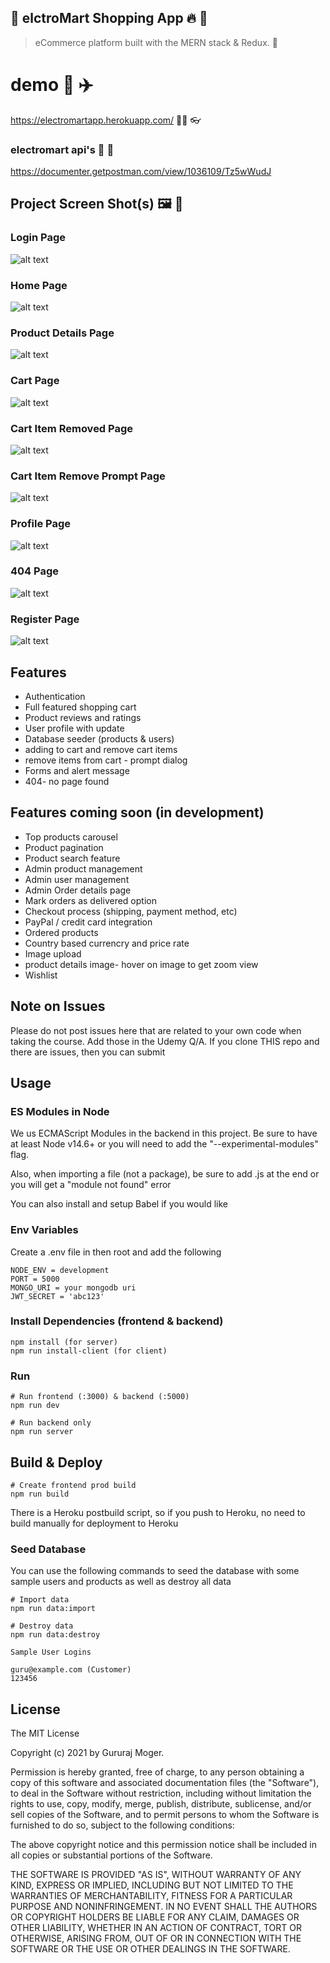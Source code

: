 ## 🛒 elctroMart Shopping App 🔥 💟 

> eCommerce platform built with the MERN stack & Redux. 🤸

# demo  🚀 ✈️

https://electromartapp.herokuapp.com/  🏃‍♀️ 👓





### electromart api's 🧫 🧲
https://documenter.getpostman.com/view/1036109/Tz5wWudJ





## Project Screen Shot(s) 🖼️ 🛄

### Login Page

![alt text](https://github.com/guru9/ElectroMart/blob/master/blob/electromart-login.png)

### Home Page

![alt text](https://github.com/guru9/ElectroMart/blob/master/blob/electromart-home.png)

### Product Details Page

![alt text](https://github.com/guru9/ElectroMart/blob/master/blob/electromart-product-details.png)

### Cart Page

![alt text](https://github.com/guru9/ElectroMart/blob/master/blob/electromart-cart.png)

### Cart Item Removed Page

![alt text](https://github.com/guru9/ElectroMart/blob/master/blob/electromart-itemremoved.png)

### Cart Item Remove Prompt Page

![alt text](https://github.com/guru9/ElectroMart/blob/master/blob/electromart-removeitem-prompt.png)

### Profile Page

![alt text](https://github.com/guru9/ElectroMart/blob/master/blob/electromart-profile.png)

### 404 Page

![alt text](https://github.com/guru9/ElectroMart/blob/master/blob/electromart-nopage.png)

### Register Page

![alt text](https://github.com/guru9/ElectroMart/blob/master/blob/electromart-register.png)

## Features

- Authentication
- Full featured shopping cart
- Product reviews and ratings
- User profile with update
- Database seeder (products & users)
- adding to cart and remove cart items
- remove items from cart - prompt dialog
- Forms and alert message
- 404- no page found

## Features coming soon (in development)

- Top products carousel
- Product pagination
- Product search feature
- Admin product management
- Admin user management
- Admin Order details page
- Mark orders as delivered option
- Checkout process (shipping, payment method, etc)
- PayPal / credit card integration
- Ordered products
- Country based currencry and price rate
- Image upload
- product details image- hover on image to get zoom view
- Wishlist


## Note on Issues

Please do not post issues here that are related to your own code when taking the course. Add those in the Udemy Q/A. If you clone THIS repo and there are issues, then you can submit

## Usage

### ES Modules in Node

We us ECMAScript Modules in the backend in this project. Be sure to have at least Node v14.6+ or you will need to add the "--experimental-modules" flag.

Also, when importing a file (not a package), be sure to add .js at the end or you will get a "module not found" error

You can also install and setup Babel if you would like

### Env Variables

Create a .env file in then root and add the following

```
NODE_ENV = development
PORT = 5000
MONGO_URI = your mongodb uri
JWT_SECRET = 'abc123'
```

### Install Dependencies (frontend & backend)

```
npm install (for server)
npm run install-client (for client)
```

### Run

```
# Run frontend (:3000) & backend (:5000)
npm run dev

# Run backend only
npm run server
```

## Build & Deploy

```
# Create frontend prod build
npm run build
```

There is a Heroku postbuild script, so if you push to Heroku, no need to build manually for deployment to Heroku

### Seed Database

You can use the following commands to seed the database with some sample users and products as well as destroy all data

```
# Import data
npm run data:import

# Destroy data
npm run data:destroy
```

```
Sample User Logins

guru@example.com (Customer)
123456

```

## License

The MIT License

Copyright (c) 2021 by Gururaj Moger.

Permission is hereby granted, free of charge, to any person obtaining a copy
of this software and associated documentation files (the "Software"), to deal
in the Software without restriction, including without limitation the rights
to use, copy, modify, merge, publish, distribute, sublicense, and/or sell
copies of the Software, and to permit persons to whom the Software is
furnished to do so, subject to the following conditions:

The above copyright notice and this permission notice shall be included in
all copies or substantial portions of the Software.

THE SOFTWARE IS PROVIDED "AS IS", WITHOUT WARRANTY OF ANY KIND, EXPRESS OR
IMPLIED, INCLUDING BUT NOT LIMITED TO THE WARRANTIES OF MERCHANTABILITY,
FITNESS FOR A PARTICULAR PURPOSE AND NONINFRINGEMENT. IN NO EVENT SHALL THE
AUTHORS OR COPYRIGHT HOLDERS BE LIABLE FOR ANY CLAIM, DAMAGES OR OTHER
LIABILITY, WHETHER IN AN ACTION OF CONTRACT, TORT OR OTHERWISE, ARISING FROM,
OUT OF OR IN CONNECTION WITH THE SOFTWARE OR THE USE OR OTHER DEALINGS IN
THE SOFTWARE.
